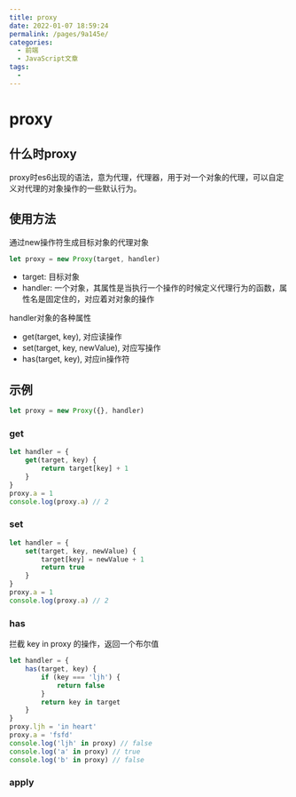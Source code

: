 ```yaml
---
title: proxy
date: 2022-01-07 18:59:24
permalink: /pages/9a145e/
categories: 
  - 前端
  - JavaScript文章
tags: 
  - 
---
```


# proxy

## 什么时proxy

proxy时es6出现的语法，意为代理，代理器，用于对一个对象的代理，可以自定义对代理的对象操作的一些默认行为。

## 使用方法

通过new操作符生成目标对象的代理对象

```js
let proxy = new Proxy(target, handler)
```

* target: 目标对象
* handler: 一个对象，其属性是当执行一个操作的时候定义代理行为的函数，属性名是固定住的，对应着对对象的操作

handler对象的各种属性

* get(target, key), 对应读操作
* set(target, key, newValue), 对应写操作
* has(target, key), 对应in操作符

## 示例

```js
let proxy = new Proxy({}, handler)
```

### get

```js
let handler = {
    get(target, key) {
        return target[key] + 1
    }
}
proxy.a = 1
console.log(proxy.a) // 2
```

### set

```js
let handler = {
    set(target, key, newValue) {
        target[key] = newValue + 1
        return true
    }
}
proxy.a = 1
console.log(proxy.a) // 2
```

### has

拦截 key in proxy 的操作，返回一个布尔值

```js
let handler = {
    has(target, key) {
        if (key === 'ljh') {
            return false
        }
        return key in target
    }
}
proxy.ljh = 'in heart'
proxy.a = 'fsfd'
console.log('ljh' in proxy) // false
console.log('a' in proxy) // true
console.log('b' in proxy) // false
```

### apply
